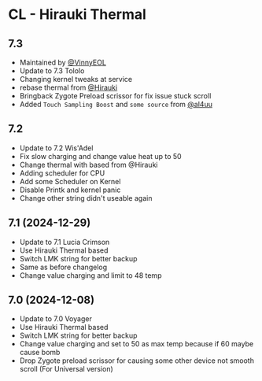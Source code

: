 # CL - Hirauki Thermal

## 7.3
- Maintained by [@VinnyEOL](https://github.com/VinnyEOL)
- Update to 7.3 Tololo
- Changing kernel tweaks at service
- rebase thermal from [@Hirauki](https://github.com/hirauki)
- Bringback Zygote Preload scrissor for fix issue stuck scroll
- Added `Touch Sampling Boost` and `some source` from [@al4uu](https://github.com/al4uu)

## 7.2
- Update to 7.2 Wis'Adel
- Fix slow charging and change value heat up to 50
- Change thermal with based from @Hirauki
- Adding scheduler for CPU
- Add some Scheduler on Kernel
- Disable Printk and kernel panic
- Change other string didn't useable again

## 7.1 (2024-12-29)
- Update to 7.1 Lucia Crimson
- Use Hirauki Thermal based
- Switch LMK string for better backup
- Same as before changelog
- Change value charging and limit to 48 temp

## 7.0 (2024-12-08)
- Update to 7.0 Voyager
- Use Hirauki Thermal based
- Switch LMK string for better backup
- Change value charging and set to 50 as max temp because if 60 maybe cause bomb
- Drop Zygote preload scrissor for causing some other device not smooth scroll (For Universal version)
